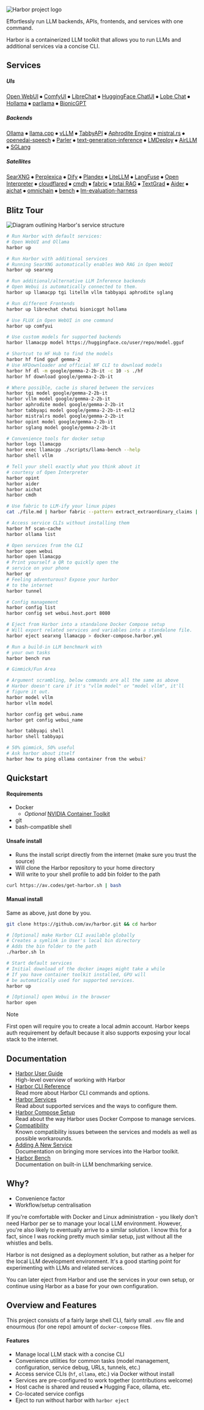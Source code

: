 ![Harbor project logo](./docs/harbor-2.png)

Effortlessly run LLM backends, APIs, frontends, and services with one command.

Harbor is a containerized LLM toolkit that allows you to run LLMs and additional services via a concise CLI.

## Services

##### UIs

[Open WebUI](https://github.com/av/harbor/wiki/Services#open-webui) ⦁︎ [ComfyUI](https://github.com/av/harbor/wiki/Services#comfyui) ⦁︎ [LibreChat](https://github.com/av/harbor/wiki/Services#librechat) ⦁︎ [HuggingFace ChatUI](https://github.com/av/harbor/wiki/Services#huggingface-chatui) ⦁︎ [Lobe Chat](https://github.com/av/harbor/wiki/Services#lobe-chat) ⦁︎ [Hollama](https://github.com/av/harbor/wiki/Services#hollama) ⦁︎ [parllama](https://github.com/av/harbor/wiki/Services#par-llama) ⦁︎ [BionicGPT](https://github.com/av/harbor/wiki/Services#bionicgpt)

##### Backends

[Ollama](https://github.com/av/harbor/wiki/Services#ollama) ⦁︎ [llama.cpp](https://github.com/av/harbor/wiki/Services#llamacpp) ⦁︎ [vLLM](https://github.com/av/harbor/wiki/Services#vllm) ⦁︎ [TabbyAPI](https://github.com/av/harbor/wiki/Services#tabbyapi) ⦁︎ [Aphrodite Engine](https://github.com/av/harbor/wiki/Services#aphrodite-engine) ⦁︎ [mistral.rs](https://github.com/av/harbor/wiki/Services#mistralrs) ⦁︎ [openedai-speech](https://github.com/av/harbor/wiki/Services#openedai-speech) ⦁︎ [Parler](https://github.com/av/harbor/wiki/Services#parler) ⦁︎ [text-generation-inference](https://github.com/av/harbor/wiki/Services#text-generation-inference) ⦁︎ [LMDeploy](https://github.com/av/harbor/wiki/Services#lmdeploy) ⦁︎ [AirLLM](https://github.com/av/harbor/wiki/Services#airllm) ⦁︎ [SGLang](https://github.com/av/harbor/wiki/Services#sglang)

##### Satellites

[SearXNG](https://github.com/av/harbor/wiki/Services#searxng) ⦁︎ [Perplexica](https://github.com/av/harbor/wiki/Services#perplexica) ⦁︎ [Dify](https://github.com/av/harbor/wiki/Services#dify) ⦁︎ [Plandex](https://github.com/av/harbor/wiki/Services#plandex) ⦁︎ [LiteLLM](https://github.com/av/harbor/wiki/Services#-litellm) ⦁︎ [LangFuse](https://github.com/av/harbor/wiki/Services#langfuse) ⦁︎ [Open Interpreter](https://github.com/av/harbor/wiki/Services#-open-interpreter) ⦁︎ [cloudflared](https://github.com/av/harbor/wiki/Services#cloudflared) ⦁︎ [cmdh](https://github.com/av/harbor/wiki/Services#cmdh) ⦁︎ [fabric](https://github.com/av/harbor/wiki/Services#fabric) ⦁︎ [txtai RAG](https://github.com/av/harbor/wiki/Services#txtai-rag) ⦁︎ [TextGrad](https://github.com/av/harbor/wiki/Services#textgrad) ⦁︎ [Aider](https://github.com/av/harbor/wiki/Services#aider) ⦁︎ [aichat](https://github.com/av/harbor/wiki/Services#aichat) ⦁︎ [omnichain](https://github.com/av/harbor/wiki/Services#omnichain) ⦁︎ [bench](https://github.com/av/harbor/wiki/Services#bench) ⦁︎ [lm-evaluation-harness](https://github.com/av/harbor/wiki/Services#lm-evaluation-harness)

## Blitz Tour

![Diagram outlining Harbor's service structure](https://raw.githubusercontent.com/wiki/av/harbor/harbor-arch-diag.png)

```bash
# Run Harbor with default services:
# Open WebUI and Ollama
harbor up

# Run Harbor with additional services
# Running SearXNG automatically enables Web RAG in Open WebUI
harbor up searxng

# Run additional/alternative LLM Inference backends
# Open Webui is automatically connected to them.
harbor up llamacpp tgi litellm vllm tabbyapi aphrodite sglang

# Run different Frontends
harbor up librechat chatui bionicgpt hollama

# Use FLUX in Open WebUI in one command
harbor up comfyui

# Use custom models for supported backends
harbor llamacpp model https://huggingface.co/user/repo/model.gguf

# Shortcut to HF Hub to find the models
harbor hf find gguf gemma-2
# Use HFDownloader and official HF CLI to download models
harbor hf dl -m google/gemma-2-2b-it -c 10 -s ./hf
harbor hf download google/gemma-2-2b-it

# Where possible, cache is shared between the services
harbor tgi model google/gemma-2-2b-it
harbor vllm model google/gemma-2-2b-it
harbor aphrodite model google/gemma-2-2b-it
harbor tabbyapi model google/gemma-2-2b-it-exl2
harbor mistralrs model google/gemma-2-2b-it
harbor opint model google/gemma-2-2b-it
harbor sglang model google/gemma-2-2b-it

# Convenience tools for docker setup
harbor logs llamacpp
harbor exec llamacpp ./scripts/llama-bench --help
harbor shell vllm

# Tell your shell exactly what you think about it
# courtesy of Open Interpreter
harbor opint
harbor aider
harbor aichat
harbor cmdh

# Use fabric to LLM-ify your linux pipes
cat ./file.md | harbor fabric --pattern extract_extraordinary_claims | grep "LK99"

# Access service CLIs without installing them
harbor hf scan-cache
harbor ollama list

# Open services from the CLI
harbor open webui
harbor open llamacpp
# Print yourself a QR to quickly open the
# service on your phone
harbor qr
# Feeling adventurous? Expose your harbor
# to the internet
harbor tunnel

# Config management
harbor config list
harbor config set webui.host.port 8080

# Eject from Harbor into a standalone Docker Compose setup
# Will export related services and variables into a standalone file.
harbor eject searxng llamacpp > docker-compose.harbor.yml

# Run a build-in LLM benchmark with
# your own tasks
harbor bench run

# Gimmick/Fun Area

# Argument scrambling, below commands are all the same as above
# Harbor doesn't care if it's "vllm model" or "model vllm", it'll
# figure it out.
harbor model vllm
harbor vllm model

harbor config get webui.name
harbor get config webui_name

harbor tabbyapi shell
harbor shell tabbyapi

# 50% gimmick, 50% useful
# Ask harbor about itself
harbor how to ping ollama container from the webui?
```

## Quickstart

#### Requirements

- Docker
  - _Optional_ [NVIDIA Container Toolkit](https://docs.nvidia.com/datacenter/cloud-native/container-toolkit/latest/install-guide.html#installation)
- git
- bash-compatible shell

#### Unsafe install

- Runs the install script directly from the internet (make sure you trust the source)
- Will clone the Harbor repository to your home directory
- Will write to your shell profile to add bin folder to the path

```bash
curl https://av.codes/get-harbor.sh | bash
```

#### Manual install

Same as above, just done by you.

```bash
git clone https://github.com/av/harbor.git && cd harbor

# [Optional] make Harbor CLI available globally
# Creates a symlink in User's local bin directory
# Adds the bin folder to the path
./harbor.sh ln

# Start default services
# Initial download of the docker images might take a while
# If you have container toolkit installed, GPU will
# be automatically used for supported services.
harbor up

# [Optional] open Webui in the browser
harbor open
```

> [!NOTE]
> First open will require you to create a local admin account. Harbor keeps auth requirement by default because it also supports exposing your local stack to the internet.

## Documentation

- [Harbor User Guide](https://github.com/av/harbor/wiki/Harbor-User-Guide)<br/>
  High-level overview of working with Harbor
- [Harbor CLI Reference](https://github.com/av/harbor/wiki/Harbor-CLI-Reference)<br/>
  Read more about Harbor CLI commands and options.
- [Harbor Services](https://github.com/av/harbor/wiki/Services)<br/>
  Read about supported services and the ways to configure them.
- [Harbor Compose Setup](https://github.com/av/harbor/wiki/Harbor-Compose-Setup)<br/>
  Read about the way Harbor uses Docker Compose to manage services.
- [Compatibility](https://github.com/av/harbor/wiki/Compatibility)<br/>
  Known compatibility issues between the services and models as well as possible workarounds.
- [Adding A New Service](https://github.com/av/harbor/wiki/Adding-A-New-Service)<br/>
  Documentation on bringing more services into the Harbor toolkit.
- [Harbor Bench](https://github.com/av/harbor/wiki/Harbor-Bench)<br/>
  Documentation on built-in LLM benchmarking service.

## Why?

- Convenience factor
- Workflow/setup centralisation

If you're comfortable with Docker and Linux administration - you likely don't need Harbor per se to manage your local LLM environment. However, you're also likely to eventually arrive to a similar solution. I know this for a fact, since I was rocking pretty much similar setup, just without all the whistles and bells.

Harbor is not designed as a deployment solution, but rather as a helper for the local LLM development environment. It's a good starting point for experimenting with LLMs and related services.

You can later eject from Harbor and use the services in your own setup, or continue using Harbor as a base for your own configuration.

## Overview and Features

This project consists of a fairly large shell CLI, fairly small `.env` file and enourmous (for one repo) amount of `docker-compose` files.

#### Features

- Manage local LLM stack with a concise CLI
- Convenience utilities for common tasks (model management, configuration, service debug, URLs, tunnels, etc.)
- Access service CLIs (`hf`, `ollama`, etc.) via Docker without install
- Services are pre-configured to work together (contributions welcome)
- Host cache is shared and reused ⦁︎ Hugging Face, ollama, etc.
- Co-located service configs
- Eject to run without harbor with `harbor eject`
